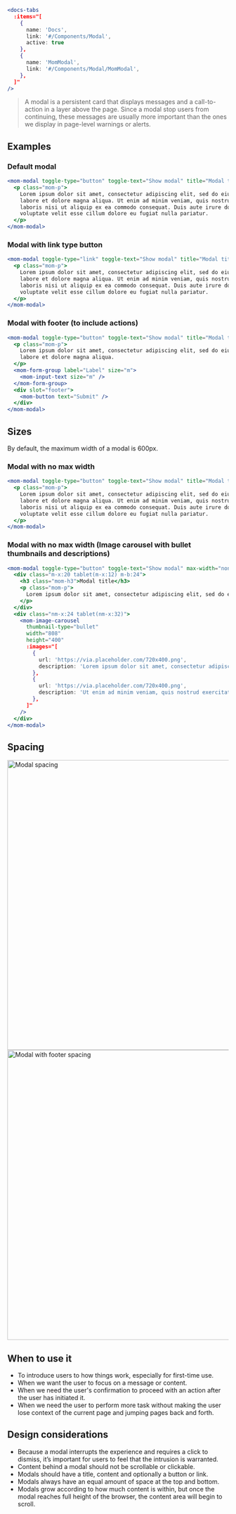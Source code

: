 ```jsx noeditor
<docs-tabs
  :items="[
    {
      name: 'Docs',
      link: '#/Components/Modal',
      active: true
    },
    {
      name: 'MomModal',
      link: '#/Components/Modal/MomModal',
    },
  ]"
/>
```

> A modal is a persistent card that displays messages and a call-to-action in a layer above the page. Since a modal stop users from continuing, these messages are usually more important than the ones we display in page-level warnings or alerts.

## Examples

### Default modal

```jsx noeditor
<mom-modal toggle-type="button" toggle-text="Show modal" title="Modal title">
  <p class="mom-p">
    Lorem ipsum dolor sit amet, consectetur adipiscing elit, sed do eiusmod tempor incididunt ut
    labore et dolore magna aliqua. Ut enim ad minim veniam, quis nostrud exercitation ullamco
    laboris nisi ut aliquip ex ea commodo consequat. Duis aute irure dolor in reprehenderit in
    voluptate velit esse cillum dolore eu fugiat nulla pariatur.
  </p>
</mom-modal>
```

### Modal with link type button

```jsx noeditor
<mom-modal toggle-type="link" toggle-text="Show modal" title="Modal title">
  <p class="mom-p">
    Lorem ipsum dolor sit amet, consectetur adipiscing elit, sed do eiusmod tempor incididunt ut
    labore et dolore magna aliqua. Ut enim ad minim veniam, quis nostrud exercitation ullamco
    laboris nisi ut aliquip ex ea commodo consequat. Duis aute irure dolor in reprehenderit in
    voluptate velit esse cillum dolore eu fugiat nulla pariatur.
  </p>
</mom-modal>
```

### Modal with footer (to include actions)

```jsx noeditor
<mom-modal toggle-type="button" toggle-text="Show modal" title="Modal title">
  <p class="mom-p">
    Lorem ipsum dolor sit amet, consectetur adipiscing elit, sed do eiusmod tempor incididunt ut
    labore et dolore magna aliqua.
  </p>
  <mom-form-group label="Label" size="m">
    <mom-input-text size="m" />
  </mom-form-group>
  <div slot="footer">
    <mom-button text="Submit" />
  </div>
</mom-modal>
```

## Sizes

By default, the maximum width of a modal is 600px.

### Modal with no max width

```jsx noeditor
<mom-modal toggle-type="button" toggle-text="Show modal" title="Modal title" max-width="none">
  <p class="mom-p">
    Lorem ipsum dolor sit amet, consectetur adipiscing elit, sed do eiusmod tempor incididunt ut
    labore et dolore magna aliqua. Ut enim ad minim veniam, quis nostrud exercitation ullamco
    laboris nisi ut aliquip ex ea commodo consequat. Duis aute irure dolor in reprehenderit in
    voluptate velit esse cillum dolore eu fugiat nulla pariatur.
  </p>
</mom-modal>
```

### Modal with no max width (Image carousel with bullet thumbnails and descriptions)

```jsx noeditor
<mom-modal toggle-type="button" toggle-text="Show modal" max-width="none">
  <div class="m-x:20 tablet(m-x:12) m-b:24">
    <h3 class="mom-h3">Modal title</h3>
    <p class="mom-p">
      Lorem ipsum dolor sit amet, consectetur adipiscing elit, sed do eiusmod tempor incididunt ut labore et dolore magna aliqua.
    </p>
  </div>
  <div class="nm-x:24 tablet(nm-x:32)">
    <mom-image-carousel
      thumbnail-type="bullet"
      width="808"
      height="400"
      :images="[
        {
          url: 'https://via.placeholder.com/720x400.png',
          description: 'Lorem ipsum dolor sit amet, consectetur adipiscing elit, sed do eiusmod tempor incididunt ut labore et dolore magna aliqua.',
        },
        {
          url: 'https://via.placeholder.com/720x400.png',
          description: 'Ut enim ad minim veniam, quis nostrud exercitation ullamco laboris nisi ut aliquip ex ea commodo consequat.',
        },
      ]"
    />
  </div>
</mom-modal>
```

## Spacing

<img src="./images/components/modal/spacing_modal@2x.png" alt="Modal spacing" style="width:660px;">

<img src="./images/components/modal/spacing_modal_footer@2x.png" alt="Modal with footer spacing" style="width:660px;">

## When to use it

- To introduce users to how things work, especially for first-time use.
- When we want the user to focus on a message or content.
- When we need the user's confirmation to proceed with an action after the user has initiated it.
- When we need the user to perform more task without making the user lose context of the current page and jumping pages back and forth.

## Design considerations

- Because a modal interrupts the experience and requires a click to dismiss, it’s important for users to feel that the intrusion is warranted.
- Content behind a modal should not be scrollable or clickable.
- Modals should have a title, content and optionally a button or link.
- Modals always have an equal amount of space at the top and bottom.
- Modals grow according to how much content is within, but once the modal reaches full height of the browser, the content area will begin to scroll.
